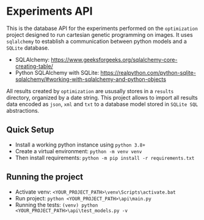 # Experiments API

This is the database API for the experiments performed on the `optimization` project designed 
to run cartesian genetic programming on images.
It uses `sqlalchemy` to establish a communication between python models and a `SQLite` database.
* SQLAlchemy: https://www.geeksforgeeks.org/sqlalchemy-core-creating-table/
* Python SQLAlchemy with SQLite: https://realpython.com/python-sqlite-sqlalchemy/#working-with-sqlalchemy-and-python-objects

All results created by `optimization` are ususally stores in a `results` directory, organized by a date string. 
This project allows to import all results data encoded as `json`, `xml` and `txt` 
to a database model stored in `SQLite SQL` abstractions. 

## Quick Setup

* Install a working python instance using `python 3.8+`
* Create a virtual environment: `python -m venv venv`  
* Then install requirements: `python -m pip install -r requirements.txt`

## Running the project

* Activate venv: `<YOUR_PROJECT_PATH>\venv\Scripts\activate.bat`
* Run project: `python <YOUR_PROJECT_PATH>\api\main.py`  
* Running the tests: `(venv) python <YOUR_PROJECT_PATH>\api\test_models.py -v`
